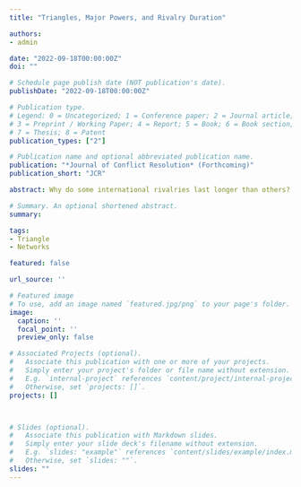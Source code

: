 ```yaml
---
title: "Triangles, Major Powers, and Rivalry Duration"

authors:
- admin

date: "2022-09-18T00:00:00Z"
doi: ""

# Schedule page publish date (NOT publication's date).
publishDate: "2022-09-18T00:00:00Z"

# Publication type.
# Legend: 0 = Uncategorized; 1 = Conference paper; 2 = Journal article;
# 3 = Preprint / Working Paper; 4 = Report; 5 = Book; 6 = Book section;
# 7 = Thesis; 8 = Patent
publication_types: ["2"]

# Publication name and optional abbreviated publication name.
publication: "*Journal of Conflict Resolution* (Forthcoming)"
publication_short: "JCR"

abstract: Why do some international rivalries last longer than others? Most rivalry literature focuses on the dyadic interactions within rivalries, but most rivalries have been connected to other rivalries. This paper examines a rivalry’s overlapping immediate strategic environment focusing on the countries directly connected via rivalries or alliances. Specifically, I consider how rivals are connected to third parties as common enemies, common friends, or mixed. I focus on three mechanisms to explain the third parties’ influence on the focal rivalry. First, a rivalry is more likely to end when it has common allies (information flow) or common enemies (prioritization). Second, a rivalry with mixed third parties is more likely to endure (stable blocs). Analyses of rivalry duration show that the duration of minor-minor rivalries is more likely to be influenced by common allies and mixed third parties, while that of major-minor rivalries is more likely to be affected by common enemies.

# Summary. An optional shortened abstract.
summary:

tags:
- Triangle
- Networks

featured: false

url_source: ''

# Featured image
# To use, add an image named `featured.jpg/png` to your page's folder. 
image:
  caption: ''
  focal_point: ''
  preview_only: false

# Associated Projects (optional).
#   Associate this publication with one or more of your projects.
#   Simply enter your project's folder or file name without extension.
#   E.g. `internal-project` references `content/project/internal-project/index.md`.
#   Otherwise, set `projects: []`.
projects: []



# Slides (optional).
#   Associate this publication with Markdown slides.
#   Simply enter your slide deck's filename without extension.
#   E.g. `slides: "example"` references `content/slides/example/index.md`.
#   Otherwise, set `slides: ""`.
slides: ""
---
```




